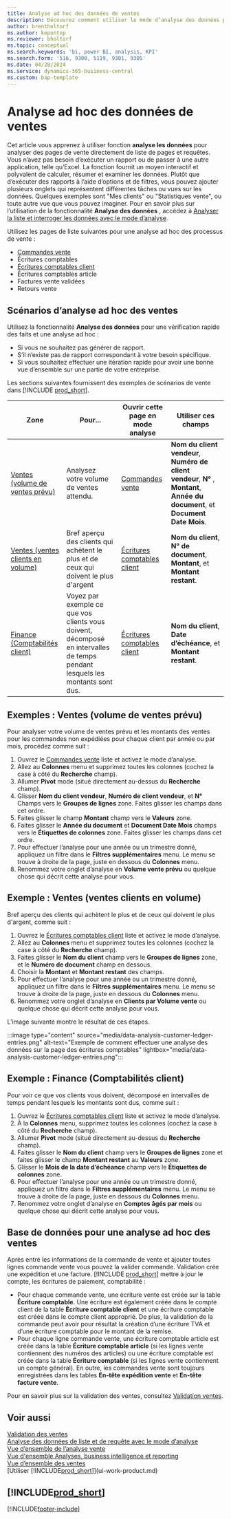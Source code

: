 ```yaml
---
title: Analyse ad hoc des données de ventes
description: Découvrez comment utiliser le mode d’analyse des données pour analyser les données ventes.
author: brentholtorf
ms.author: kepontop
ms.reviewer: bholtorf
ms.topic: conceptual
ms.search.keywords: 'bi, power BI, analysis, KPI'
ms.search.form: '516, 9300, 5119, 9301, 9305'
ms.date: 04/28/2024
ms.service: dynamics-365-business-central
ms.custom: bap-template
---
```


# Analyse ad hoc des données de ventes

Cet article vous apprenez à utiliser fonction **analyse les données** pour analyser des pages de vente directement de liste de pages et requêtes. Vous n’avez pas besoin d’exécuter un rapport ou de passer à une autre application, telle qu’Excel. La fonction fournit un moyen interactif et polyvalent de calculer, résumer et examiner les données. Plutôt que d’exécuter des rapports à l’aide d’options et de filtres, vous pouvez ajouter plusieurs onglets qui représentent différentes tâches ou vues sur les données. Quelques exemples sont "Mes clients" ou "Statistiques vente", ou toute autre vue que vous pouvez imaginer. Pour en savoir plus sur l’utilisation de la fonctionnalité **Analyse des données** , accédez à [Analyser la liste et interroger les données avec le mode d’analyse](analysis-mode.md).

Utilisez les pages de liste suivantes pour une analyse ad hoc des processus de vente :

- [Commandes vente](https://businesscentral.dynamics.com/?page=9305)
- Écritures comptables
- [Écritures comptables client](https://businesscentral.dynamics.com/?page=25)
- Écritures comptables article
- Factures vente validées
- Retours vente

## Scénarios d’analyse ad hoc des ventes

Utilisez la fonctionnalité **Analyse des données** pour une vérification rapide des faits et une analyse ad hoc :

- Si vous ne souhaitez pas générer de rapport.
- S’il n’existe pas de rapport correspondant à votre besoin spécifique.
- Si vous souhaitez effectuer une itération rapide pour avoir une bonne vue d’ensemble sur une partie de votre entreprise.

Les sections suivantes fournissent des exemples de scénarios de vente dans [!INCLUDE [prod_short](includes/prod_short.md)].

| Zone | Pour... | Ouvrir cette page en mode analyse | Utiliser ces champs |
| ---- | ----- | ------------------------------- |------------------- |
| [Ventes (volume de ventes prévu)](#example-sales-expected-sales-volume) | Analysez votre volume de ventes attendu. | [Commandes vente](https://businesscentral.dynamics.com/?page=9305) | **Nom du client vendeur**, **Numéro de client vendeur**, **N°** , **Montant**, **Année du document**, et **Document Date Mois**. |
| [Ventes (ventes clients en volume)](#example-sales-customer-sales-by-volume) | Bref aperçu des clients qui achètent le plus et de ceux qui doivent le plus d'argent | [Écritures comptables client](https://businesscentral.dynamics.com/?page=25) | **Nom du client**, **N° de document**, **Montant**, et **Montant restant**. |
| [Finance (Comptabilités client)](#example-finance-accounts-receivables) | Voyez par exemple ce que vos clients vous doivent, décomposé en intervalles de temps pendant lesquels les montants sont dus. | [Écritures comptables client](https://businesscentral.dynamics.com/?page=25) | **Nom du client**, **Date d’échéance**, et **Montant restant**. |

## Exemples : Ventes (volume de ventes prévu)

Pour analyser votre volume de ventes prévu et les montants des ventes pour les commandes non expédiées pour chaque client par année ou par mois, procédez comme suit :

1. Ouvrez le [Commandes vente](https://businesscentral.dynamics.com/?page=9305) liste et activez le mode d’analyse.
1. Allez au **Colonnes** menu et supprimez toutes les colonnes (cochez la case à côté du **Recherche** champ).
1. Allumer **Pivot** mode (situé directement au-dessus du **Recherche** champ).
1. Glisser **Nom du client vendeur**, **Numéro de client vendeur**, et **N°** Champs vers le **Groupes de lignes** zone. Faites glisser les champs dans cet ordre.
1. Faites glisser le champ **Montant** champ vers le **Valeurs** zone.
1. Faites glisser le **Année du document** et **Document Date Mois** champs vers le **Étiquettes de colonnes** zone. Faites glisser les champs dans cet ordre.
1. Pour effectuer l’analyse pour une année ou un trimestre donné, appliquez un filtre dans le **Filtres supplémentaires** menu. Le menu se trouve à droite de la page, juste en dessous du **Colonnes** menu.
1. Renommez votre onglet d’analyse en **Volume vente prévu** ou quelque chose qui décrit cette analyse pour vous.

## Exemple : Ventes (ventes clients en volume)

Bref aperçu des clients qui achètent le plus et de ceux qui doivent le plus d'argent, comme suit :

1. Ouvrez le [Écritures comptables client](https://businesscentral.dynamics.com/?page=25) liste et activez le mode d’analyse.
1. Allez au **Colonnes** menu et supprimez toutes les colonnes (cochez la case à côté du **Recherche** champ).
1. Faites glisser le **Nom du client** champ vers le **Groupes de lignes** zone, et le **Numéro de document** champ en dessous.
1. Choisir la **Montant** et **Montant restant** des champs.
1. Pour effectuer l’analyse pour une année ou un trimestre donné, appliquez un filtre dans le **Filtres supplémentaires** menu. Le menu se trouve à droite de la page, juste en dessous du **Colonnes** menu.
1. Renommez votre onglet d’analyse en **Clients par Volume vente** ou quelque chose qui décrit cette analyse pour vous.

L’image suivante montre le résultat de ces étapes.

:::image type="content" source="media/data-analysis-customer-ledger-entries.png" alt-text="Exemple de comment effectuer une analyse des données sur la page des écritures comptables" lightbox="media/data-analysis-customer-ledger-entries.png":::

## Exemple : Finance (Comptabilités client)

Pour voir ce que vos clients vous doivent, décomposé en intervalles de temps pendant lesquels les montants sont dus, comme suit :

1. Ouvrez le [Écritures comptables client](https://businesscentral.dynamics.com/?page=25) liste et activez le mode d’analyse.
1. À la **Colonnes** menu, supprimez toutes les colonnes (cochez la case à côté du **Recherche** champ).
1. Allumer **Pivot** mode (situé directement au-dessus du **Recherche** champ).
1. Faites glisser le **Nom du client** champ vers le **Groupes de lignes** zone et faites glisser le champ **Montant restant** au **Valeurs** zone.
1. Glisser le **Mois de la date d’échéance** champ vers le **Étiquettes de colonnes** zone.
1. Pour effectuer l’analyse pour une année ou un trimestre donné, appliquez un filtre dans le **Filtres supplémentaires** menu. Le menu se trouve à droite de la page, juste en dessous du **Colonnes** menu.
1. Renommez votre onglet d’analyse en **Comptes âgés par mois** ou quelque chose qui décrit cette analyse pour vous.

## Base de données pour une analyse ad hoc des ventes

Après entré les informations de la commande de vente et ajouter toutes lignes commande vente vous pouvez la valider commande. Validation crée une expédition et une facture. [!INCLUDE [prod_short](includes/prod_short.md)] mettre à jour le compte, les écritures de paiement, comptabilité :

- Pour chaque commande vente, une écriture vente est créée sur la table **Écriture comptable**. Une écriture est également créée dans le compte client de la table **Écriture comptable client** et une écriture comptable est créée dans le compte client approprié. De plus, la validation de la commande peut avoir pour résultat la création d’une écriture TVA et d’une écriture comptable pour le montant de la remise.
- Pour chaque ligne commande vente, une écriture comptable article est créée dans la table **Écriture comptable article** (si les lignes vente contiennent des numéros des articles) ou une écriture comptable est créée dans la table **Écriture comptable** (si les lignes vente contiennent un compte général). En outre, les commandes vente sont toujours enregistrées dans les tables **En-tête expédition vente** et **En-tête facture vente**.

Pour en savoir plus sur la validation des ventes, consultez [Validation ventes](ui-post-sales.md).

## Voir aussi

[Validation des ventes](ui-post-sales.md)  
[Analyse des données de liste et de requête avec le mode d’analyse](analysis-mode.md)  
[Vue d’ensemble de l’analyse vente](sales-analytics-overview.md)  
[Vue d'ensemble Analyses, business intelligence et reporting](reports-bi-reporting.md)  
[Vue d’ensemble des ventes](sales-manage-sales.md)  
[Utiliser [!INCLUDE[prod_short](includes/prod_short.md)]](ui-work-product.md)  

## [!INCLUDE[prod_short](includes/free_trial_md.md)]  

[!INCLUDE[footer-include](includes/footer-banner.md)]